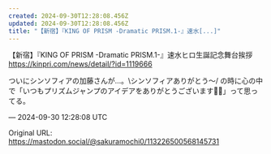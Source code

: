 ```yaml
---
created: 2024-09-30T12:28:08.456Z
updated: 2024-09-30T12:28:08.456Z
title: "【新宿】『KING OF PRISM -Dramatic PRISM.1-』速水[...]"
---
```


<p>【新宿】『KING OF PRISM -Dramatic PRISM.1-』速水ヒロ生誕記念舞台挨拶<br /><a href="https://kinpri.com/news/detail/?id=1119666" target="_blank" rel="nofollow noopener" translate="no"><span class="invisible">https://</span><span class="ellipsis">kinpri.com/news/detail/?id=111</span><span class="invisible">9666</span></a></p><p>ついにシンソフィアの加藤さんが…。\シンソフィアありがとう〜/ の時に心の中で「いつもプリズムジャンプのアイデアをありがとうございます🙏🏻」って思ってる。</p>

&mdash; 2024-09-30 12:28:08 UTC

Original URL: https://mastodon.social/@sakuramochi0/113226500568145731
